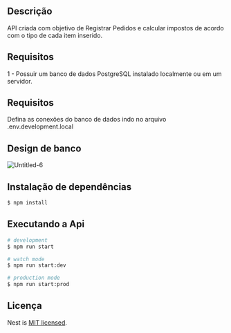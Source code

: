 
## Descrição

API criada com objetivo de Registrar Pedidos e calcular impostos de acordo com o tipo de cada item inserido.

## Requisitos

1 - Possuir um banco de dados PostgreSQL instalado localmente ou em um servidor.

## Requisitos

Defina as conexões do banco de dados indo no arquivo .env.development.local 

## Design de banco

<img src="https://i.ibb.co/Jj7sLtz/Untitled-6.png" alt="Untitled-6" border="0">

## Instalação de dependências

```bash
$ npm install
```

## Executando a Api

```bash
# development
$ npm run start

# watch mode
$ npm run start:dev

# production mode
$ npm run start:prod
```

## Licença

Nest is [MIT licensed](LICENSE).
